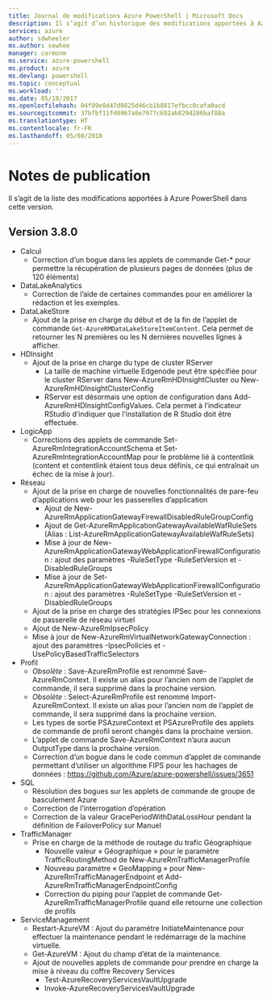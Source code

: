 ```yaml
---
title: Journal de modifications Azure PowerShell | Microsoft Docs
description: Il s’agit d’un historique des modifications apportées à Azure PowerShell dans la dernière version.
services: azure
author: sdwheeler
ms.author: sewhee
manager: carmonm
ms.service: azure-powershell
ms.product: azure
ms.devlang: powershell
ms.topic: conceptual
ms.workload: ''
ms.date: 05/18/2017
ms.openlocfilehash: 04f89e8d47d0825d46cb1b8817efbcc0cafa0acd
ms.sourcegitcommit: 37bfbf11fd0967a8e7977c692ab829d286baf88a
ms.translationtype: HT
ms.contentlocale: fr-FR
ms.lasthandoff: 05/08/2018
---
```

# <a name="release-notes"></a>Notes de publication

Il s’agit de la liste des modifications apportées à Azure PowerShell dans cette version.

## <a name="version-380"></a>Version 3.8.0
* Calcul
  - Correction d’un bogue dans les applets de commande Get-* pour permettre la récupération de plusieurs pages de données (plus de 120 éléments)
* DataLakeAnalytics
  - Correction de l’aide de certaines commandes pour en améliorer la rédaction et les exemples.
* DataLakeStore
  - Ajout de la prise en charge du début et de la fin de l’applet de commande `Get-AzureRMDataLakeStoreItemContent`. Cela permet de retourner les N premières ou les N dernières nouvelles lignes à afficher.
* HDInsight
  - Ajout de la prise en charge du type de cluster RServer
    + La taille de machine virtuelle Edgenode peut être spécifiée pour le cluster RServer dans New-AzureRmHDInsightCluster ou New-AzureRmHDInsightClusterConfig
    + RServer est désormais une option de configuration dans Add-AzureRmHDInsightConfigValues. Cela permet à l’indicateur RStudio d’indiquer que l’installation de R Studio doit être effectuée.
* LogicApp
  - Corrections des applets de commande Set-AzureRmIntegrationAccountSchema et Set-AzureRmIntegrationAccountMap pour le problème lié à contentlink (content et contentlink étaient tous deux définis, ce qui entraînait un échec de la mise à jour).
* Réseau
  - Ajout de la prise en charge de nouvelles fonctionnalités de pare-feu d’applications web pour les passerelles d’application
    + Ajout de New-AzureRmApplicationGatewayFirewallDisabledRuleGroupConfig
    + Ajout de Get-AzureRmApplicationGatewayAvailableWafRuleSets (Alias : List-AzureRmApplicationGatewayAvailableWafRuleSets)
    + Mise à jour de New-AzureRmApplicationGatewayWebApplicationFirewallConfiguration : ajout des paramètres -RuleSetType -RuleSetVersion et -DisabledRuleGroups
    + Mise à jour de Set-AzureRmApplicationGatewayWebApplicationFirewallConfiguration : ajout des paramètres -RuleSetType -RuleSetVersion et -DisabledRuleGroups
  - Ajout de la prise en charge des stratégies IPSec pour les connexions de passerelle de réseau virtuel
  - Ajout de New-AzureRmIpsecPolicy
  - Mise à jour de New-AzureRmVirtualNetworkGatewayConnection : ajout des paramètres -IpsecPolicies et -UsePolicyBasedTrafficSelectors
* Profil
  - *Obsolète* : Save-AzureRmProfile est renommé Save-AzureRmContext. Il existe un alias pour l’ancien nom de l’applet de commande, il sera supprimé dans la prochaine version.
  - *Obsolète* : Select-AzureRmProfile est renommé Import-AzureRmContext. Il existe un alias pour l’ancien nom de l’applet de commande, il sera supprimé dans la prochaine version.
  - Les types de sortie PSAzureContext et PSAzureProfile des applets de commande de profil seront changés dans la prochaine version.
  - L’applet de commande Save-AzureRmContext n’aura aucun OutputType dans la prochaine version.
  - Correction d’un bogue dans le code commun d’applet de commande permettant d’utiliser un algorithme FIPS pour les hachages de données : https://github.com/Azure/azure-powershell/issues/3651
* SQL
  - Résolution des bogues sur les applets de commande de groupe de basculement Azure
  - Correction de l’interrogation d’opération
  - Correction de la valeur GracePeriodWithDataLossHour pendant la définition de FailoverPolicy sur Manuel
* TrafficManager
  - Prise en charge de la méthode de routage du trafic Géographique
    + Nouvelle valeur « Géographique » pour le paramètre TrafficRoutingMethod de New-AzureRmTrafficManagerProfile
    + Nouveau paramètre « GeoMapping » pour New-AzureRmTrafficManagerEndpoint et Add-AzureRmTrafficManagerEndpointConfig
    + Correction du piping pour l’applet de commande Get-AzureRmTrafficManagerProfile quand elle retourne une collection de profils
* ServiceManagement
  - Restart-AzureVM : Ajout du paramètre InitiateMaintenance pour effectuer la maintenance pendant le redémarrage de la machine virtuelle.
  - Get-AzureVM : Ajout du champ d’état de la maintenance.
  - Ajout de nouvelles applets de commande pour prendre en charge la mise à niveau du coffre Recovery Services
    + Test-AzureRecoveryServicesVaultUpgrade
    + Invoke-AzureRecoveryServicesVaultUpgrade
